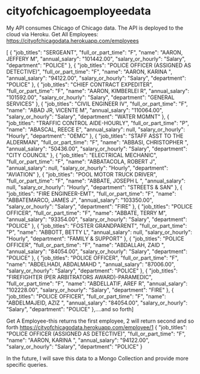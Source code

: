 # cityofchicagoemployeedata
My API consumes Chicago of Chicago data. The API is deployed to the cloud via Heroku.
Get All Employees:
https://cityofchicagodata.herokuapp.com/employees

[
    {
        "job_titles": "SERGEANT",
        "full_or_part_time": "F",
        "name": "AARON,  JEFFERY M",
        "annual_salary": "101442.00",
        "salary_or_hourly": "Salary",
        "department": "POLICE"
    },
    {
        "job_titles": "POLICE OFFICER (ASSIGNED AS DETECTIVE)",
        "full_or_part_time": "F",
        "name": "AARON,  KARINA ",
        "annual_salary": "94122.00",
        "salary_or_hourly": "Salary",
        "department": "POLICE"
    },
    {
        "job_titles": "CHIEF CONTRACT EXPEDITER",
        "full_or_part_time": "F",
        "name": "AARON,  KIMBERLEI R",
        "annual_salary": "101592.00",
        "salary_or_hourly": "Salary",
        "department": "GENERAL SERVICES"
    },
    {
        "job_titles": "CIVIL ENGINEER IV",
        "full_or_part_time": "F",
        "name": "ABAD JR,  VICENTE M",
        "annual_salary": "110064.00",
        "salary_or_hourly": "Salary",
        "department": "WATER MGMNT"
    },
    {
        "job_titles": "TRAFFIC CONTROL AIDE-HOURLY",
        "full_or_part_time": "P",
        "name": "ABASCAL,  REECE E",
        "annual_salary": null,
        "salary_or_hourly": "Hourly",
        "department": "OEMC"
    },
    {
        "job_titles": "STAFF ASST TO THE ALDERMAN",
        "full_or_part_time": "F",
        "name": "ABBASI,  CHRISTOPHER ",
        "annual_salary": "50436.00",
        "salary_or_hourly": "Salary",
        "department": "CITY COUNCIL"
    },
    {
        "job_titles": "ELECTRICAL MECHANIC",
        "full_or_part_time": "F",
        "name": "ABBATACOLA,  ROBERT J",
        "annual_salary": null,
        "salary_or_hourly": "Hourly",
        "department": "AVIATION"
    },
    {
        "job_titles": "POOL MOTOR TRUCK DRIVER",
        "full_or_part_time": "F",
        "name": "ABBATE,  JOSEPH L ",
        "annual_salary": null,
        "salary_or_hourly": "Hourly",
        "department": "STREETS & SAN"
    },
    {
        "job_titles": "FIRE ENGINEER-EMT",
        "full_or_part_time": "F",
        "name": "ABBATEMARCO,  JAMES J",
        "annual_salary": "103350.00",
        "salary_or_hourly": "Salary",
        "department": "FIRE"
    },
    {
        "job_titles": "POLICE OFFICER",
        "full_or_part_time": "F",
        "name": "ABBATE,  TERRY M",
        "annual_salary": "93354.00",
        "salary_or_hourly": "Salary",
        "department": "POLICE"
    },
    {
        "job_titles": "FOSTER GRANDPARENT",
        "full_or_part_time": "P",
        "name": "ABBOTT,  BETTY L",
        "annual_salary": null,
        "salary_or_hourly": "Hourly",
        "department": "FAMILY & SUPPORT"
    },
    {
        "job_titles": "POLICE OFFICER",
        "full_or_part_time": "F",
        "name": "ABDALLAH,  ZAID ",
        "annual_salary": "84054.00",
        "salary_or_hourly": "Salary",
        "department": "POLICE"
    },
    {
        "job_titles": "POLICE OFFICER",
        "full_or_part_time": "F",
        "name": "ABDELHADI,  ABDALMAHD ",
        "annual_salary": "87006.00",
        "salary_or_hourly": "Salary",
        "department": "POLICE"
    },
    {
        "job_titles": "FIREFIGHTER (PER ARBITRATORS AWARD)-PARAMEDIC",
        "full_or_part_time": "F",
        "name": "ABDELLATIF,  AREF R",
        "annual_salary": "102228.00",
        "salary_or_hourly": "Salary",
        "department": "FIRE"
    },
    {
        "job_titles": "POLICE OFFICER",
        "full_or_part_time": "F",
        "name": "ABDELMAJEID,  AZIZ ",
        "annual_salary": "84054.00",
        "salary_or_hourly": "Salary",
        "department": "POLICE"
    },....and so forth]


Get A Employee-this returns the first employee, 2 will return second and so forth
https://cityofchicagodata.herokuapp.com/employee/1
{
    "job_titles": "POLICE OFFICER (ASSIGNED AS DETECTIVE)",
    "full_or_part_time": "F",
    "name": "AARON,  KARINA ",
    "annual_salary": "94122.00",
    "salary_or_hourly": "Salary",
    "department": "POLICE"
}


In the future, I will save this data to a Mongo Collection and provide more specific queries.
